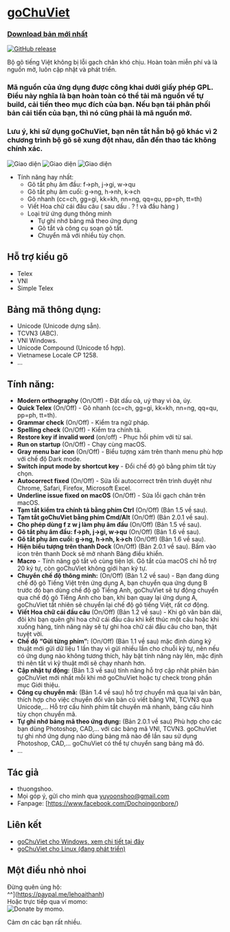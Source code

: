 
# [goChuViet](https://github.com/thuongshoo/GoChuViet)
### [Download bản mới nhất](https://github.com/thuongshoo/thuongshoo.github.io/releases/latest)
[![GitHub release](https://img.shields.io/github/v/release/tuyenvm/goChuViet.svg)](https://github.com/thuongshoo/GoChuViet/releases/latest)

Bộ gõ tiếng Việt không bị lỗi gạch chân khó chịu. Hoàn toàn miễn phí và là nguồn mở, luôn cập nhật và phát triển.

### Mã nguồn của ứng dụng được công khai dưới giấy phép GPL. Điều này nghĩa là bạn hoàn toàn có thể tải mã nguồn về tự build, cải tiến theo mục đích của bạn. Nếu bạn tái phân phối bản cải tiến của bạn, thì nó cũng phải là mã nguồn mở.

### Lưu ý, khi sử dụng goChuViet, bạn nên tắt hẳn bộ gõ khác vì 2 chương trình bộ gõ sẽ xung đột nhau, dẫn đến thao tác không chính xác.

![Giao diện](https://raw.githubusercontent.com/thuongshoo/thuongshoo.github.io/main/images/screenshot1.png "Main UI")
![Giao diện](https://raw.githubusercontent.com/thuongshoo/thuongshoo.github.io/main/images/screenshot2.png "Main UI")
![Giao diện](https://raw.githubusercontent.com/thuongshoo/thuongshoo.github.io/main/images/screenshot3.png "Main UI")

* Tính năng hay nhất:
	* Gõ tắt phụ âm đầu: f->ph, j->gi, w->qu
	* Gõ tắt phụ âm cuối: g->ng, h->nh, k->ch
	* Gõ nhanh (cc=ch, gg=gi, kk=kh, nn=ng, qq=qu, pp=ph, tt=th)
  * Viết Hoa chữ cái đầu câu ( sau dấu . ? ! và đầu hàng )
  * Loại trừ ứng dụng thông minh
	* Tự ghi nhớ bảng mã theo ứng dụng	
	* Gõ tắt và công cụ soạn gõ tắt.
	* Chuyển mã với nhiều tùy chọn.
 
## Hỗ trợ kiểu gõ
- Telex
- VNI
- Simple Telex

## Bảng mã thông dụng:
- Unicode (Unicode dựng sẵn).
- TCVN3 (ABC).
- VNI Windows.
- Unicode Compound (Unicode tổ hợp).
- Vietnamese Locale CP 1258.
- ...

## Tính năng:
- **Modern orthography** (On/Off) - Đặt dấu oà, uý thay vì òa, úy.
- **Quick Telex** (On/Off) - Gõ nhanh (cc=ch, gg=gi, kk=kh, nn=ng, qq=qu, pp=ph, tt=th).
- **Grammar check** (On/Off) - Kiểm tra ngữ pháp.
- **Spelling check** (On/Off) - Kiểm tra chính tả.
- **Restore key if invalid word** (on/off) - Phục hồi phím với từ sai.
- **Run on startup** (On/Off) - Chạy cùng macOS.
- **Gray menu bar icon** (On/Off) - Biểu tượng xám trên thanh menu phù hợp với chế độ Dark mode.
- **Switch input mode by shortcut key** - Đổi chế độ gõ bằng phím tắt tùy chọn.
- **Autocorrect fixed** (On/Off) - Sửa lỗi autocorrect trên trình duyệt như Chrome, Safari, Firefox, Microsoft Excel.
- **Underline issue fixed on macOS** (On/Off) - Sửa lỗi gạch chân trên macOS.
- **Tạm tắt kiểm tra chính tả bằng phím Ctrl** (On/Off) (Bản 1.5 về sau).
- **Tạm tắt goChuViet bằng phím Cmd/Alt** (On/Off) (Bản 2.0.1 về sau).
- **Cho phép dùng f z w j làm phụ âm đầu** (On/Off) (Bản 1.5 về sau).
- **Gõ tắt phụ âm đầu: f->ph, j->gi, w->qu** (On/Off) (Bản 1.6 về sau).
- **Gõ tắt phụ âm cuối: g->ng, h->nh, k->ch** (On/Off) (Bản 1.6 về sau).
- **Hiện biểu tượng trên thanh Dock** (On/Off) (Bản 2.0.1 về sau). Bấm vào icon trên thanh Dock sẽ mở nhanh Bảng điều khiển.
- **Macro** - Tính năng gõ tắt vô cùng tiện lợi. Gõ tắt của macOS chỉ hỗ trợ 20 ký tự, còn goChuViet không giới hạn ký tự.
- **Chuyển chế độ thông minh:** (On/Off) (Bản 1.2 về sau) - Bạn đang dùng chế độ gõ Tiếng Việt trên ứng dụng A, bạn chuyển qua ứng dụng B trước đó bạn dùng chế độ gõ Tiếng Anh, goChuViet sẽ tự động chuyển qua chế độ gõ Tiếng Anh cho bạn, khi bạn quay lại ứng dụng A, goChuViet tất nhiên sẽ chuyển lại chế độ gõ tiếng Việt, rất cơ động.
- **Viết Hoa chữ cái đầu câu** (On/Off) (Bản 1.2 về sau) - Khi gõ văn bản dài, đôi khi bạn quên ghi hoa chữ cái đầu câu khi kết thúc một câu hoặc khi xuống hàng, tính năng này sẽ tự ghi hoa chữ cái đầu câu cho bạn, thật tuyệt vời.
- **Chế độ “Gửi từng phím”:** (On/Off) (Bản 1.1 về sau) mặc định dùng kỹ thuật mới gửi dữ liệu 1 lần thay vì gửi nhiều lần cho chuỗi ký tự, nên nếu có ứng dụng nào không tương thích, hãy bật tính năng này lên, mặc định thì nên tắt vì kỹ thuật mới sẽ chạy nhanh hơn.
- **Cập nhật tự động:** (Bản 1.3 về sau) tính năng hỗ trợ cập nhật phiên bản goChuViet mới nhất mỗi khi mở goChuViet hoặc tự check trong phần mục Giới thiệu.
- **Công cụ chuyển mã:** (Bản 1.4 về sau) hỗ trợ chuyển mã qua lại văn bản, thích hợp cho việc chuyển đổi văn bản cũ viết bằng VNI, TCVN3 qua Unicode,... Hỗ trợ cấu hình phím tắt chuyển mã nhanh, bảng cấu hình tùy chọn chuyển mã.
- **Tự ghi nhớ bảng mã theo ứng dụng:** (Bản 2.0.1 về sau) Phù hợp cho các bạn dùng Photoshop, CAD,... với các bảng mã VNI, TCVN3. goChuViet tự ghi nhớ ứng dụng nào dùng bảng mã nào để lần sau sử dụng Photoshop, CAD,... goChuViet có thể tự chuyển sang bảng mã đó.
- ...

## Tác giả
- thuongshoo.
- Mọi góp ý, gửi cho mình qua yuyoonshoo@gmail.com  
- Fanpage: [https://www.facebook.com/Dochoingonbore/)

## Liên kết
- [goChuViet cho Windows, xem chi tiết tại đây](https://github.com/thuongshoo/GoChuViet/tree/master/Sources/goChuViet/win32)
- [goChuViet cho Linux (đang phát triển)](https://github.com/thuongshoo/GoChuViet/tree/master/Sources/goChuViet/linux)
## Một điều nhỏ nhoi
Đừng quên ủng hộ:  
 ^^](https://paypal.me/lehoaithanh)  
Hoặc trực tiếp qua ví momo:   
![Donate by momo](https://github.com/thuongshoo/thuongshoo.github.io/blob/main/images/momo_thuongshoo.jpg "Momo").   

Cảm ơn các bạn rất nhiều.
